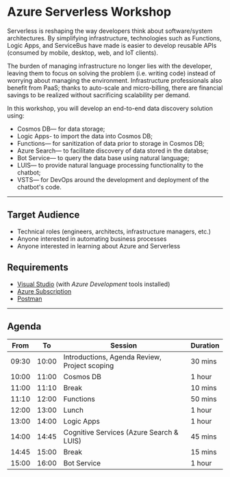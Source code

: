 # Azure Serverless Workshop

Serverless is reshaping the way developers think about software/system architectures. By simplifying infrastructure, technologies such as Functions, Logic Apps, and ServiceBus have made is easier to develop reusable APIs (consumed by mobile, desktop, web, and IoT clients). 

The burden of managing infrastructure no longer lies with the developer, leaving them to focus on solving the problem (i.e. writing code) instead of worrying about managing the environment. Infrastructure professionals also benefit from PaaS; thanks to auto-scale and micro-billing, there are financial savings to be realized without sacrificing scalability per demand.

In this workshop, you will develop an end-to-end data discovery solution using:
* Cosmos DB— for data storage;
* Logic Apps- to import the data into Cosmos DB;
* Functions— for sanitization of data prior to storage in Cosmos DB;
* Azure Search— to facilitate discovery of data stored in the databse;
* Bot Service— to query the data base using natural language;
* LUIS— to provide natural language processing functionality to the chatbot;
* VSTS— for DevOps around the development and deployment of the chatbot's code. 

---

## Target Audience
* Technical roles (engineers, architects, infrastructure managers, etc.)
* Anyone interested in automating business processes
* Anyone interested in learning about Azure and Serverless

## Requirements
* [Visual Studio](https://www.visualstudio.com/vs/) (with _Azure Development_ tools installed)
* [Azure Subscription](https://azure.microsoft.com/en-us/free/)
* [Postman](https://www.getpostman.com)

---

## Agenda

| From  | To    | Session                                       | Duration |
|-------|-------|-----------------------------------------------|----------|
| 09:30 | 10:00 | Introductions, Agenda Review, Project scoping | 30 mins  |
| 10:00 | 11:00 | Cosmos DB                                     | 1 hour   |
| 11:00 | 11:10 | Break                                         | 10 mins  |
| 11:10 | 12:00 | Functions                                     | 50 mins  |
| 12:00 | 13:00 | Lunch                                         | 1 hour   |
| 13:00 | 14:00 | Logic Apps                                    | 1 hour   |
| 14:00 | 14:45 | Cognitive Services (Azure Search & LUIS)      | 45 mins  |
| 14:45 | 15:00 | Break                                         | 15 mins  |
| 15:00 | 16:00 | Bot Service                                   | 1 hour   |

